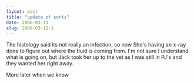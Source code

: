 ```yaml
---
layout: post
title: "update of sorts"
date: 2006-03-11
slug: 2006-03-11-1
---
```


The histology said its not really an infection, so now She&apos;s having an x-ray done to figure out where the fluid is coming from.  I&apos;m not sure I understand what is going on, but Jack took her up to the vet as I was still in PJ&apos;s and they wanted her right away.  


More later when we know
